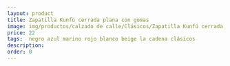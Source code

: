 ```yaml
---
layout: product
title: Zapatilla Kunfú cerrada plana con gomas 
image: img/productos/calzado de calle/Clásicos/Zapatilla Kunfú cerrada plana con gomas =22= negro azul marino rojo blanco beige la cadena clásicos.webp
price: 22
tags:  negro azul marino rojo blanco beige la cadena clásicos
description: 
order: 0
---
```

